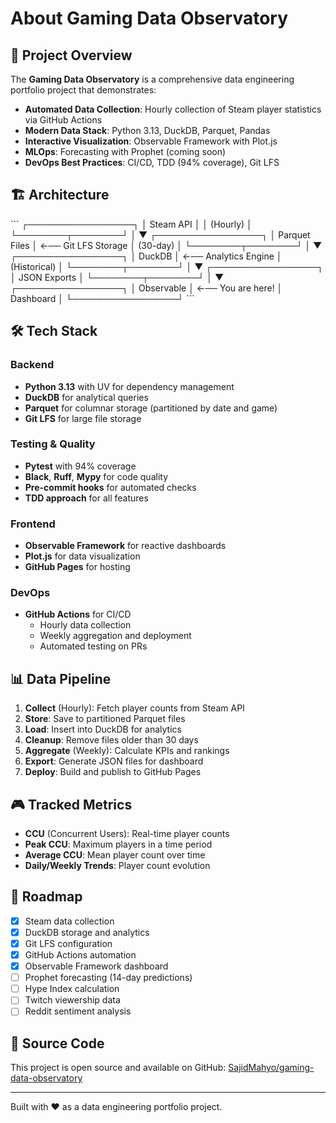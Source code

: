 # About Gaming Data Observatory

## 🎯 Project Overview

The **Gaming Data Observatory** is a comprehensive data engineering portfolio project that demonstrates:

- **Automated Data Collection**: Hourly collection of Steam player statistics via GitHub Actions
- **Modern Data Stack**: Python 3.13, DuckDB, Parquet, Pandas
- **Interactive Visualization**: Observable Framework with Plot.js
- **MLOps**: Forecasting with Prophet (coming soon)
- **DevOps Best Practices**: CI/CD, TDD (94% coverage), Git LFS

## 🏗️ Architecture

\`\`\`
┌─────────────────┐
│  Steam API      │
│  (Hourly)       │
└────────┬────────┘
         │
         ▼
┌─────────────────┐
│  Parquet Files  │  ←── Git LFS Storage
│  (30-day)       │
└────────┬────────┘
         │
         ▼
┌─────────────────┐
│  DuckDB         │  ←── Analytics Engine
│  (Historical)   │
└────────┬────────┘
         │
         ▼
┌─────────────────┐
│  JSON Exports   │
└────────┬────────┘
         │
         ▼
┌─────────────────┐
│  Observable     │  ←── You are here!
│  Dashboard      │
└─────────────────┘
\`\`\`

## 🛠️ Tech Stack

### Backend
- **Python 3.13** with UV for dependency management
- **DuckDB** for analytical queries
- **Parquet** for columnar storage (partitioned by date and game)
- **Git LFS** for large file storage

### Testing & Quality
- **Pytest** with 94% coverage
- **Black**, **Ruff**, **Mypy** for code quality
- **Pre-commit hooks** for automated checks
- **TDD approach** for all features

### Frontend
- **Observable Framework** for reactive dashboards
- **Plot.js** for data visualization
- **GitHub Pages** for hosting

### DevOps
- **GitHub Actions** for CI/CD
  - Hourly data collection
  - Weekly aggregation and deployment
  - Automated testing on PRs

## 📊 Data Pipeline

1. **Collect** (Hourly): Fetch player counts from Steam API
2. **Store**: Save to partitioned Parquet files
3. **Load**: Insert into DuckDB for analytics
4. **Cleanup**: Remove files older than 30 days
5. **Aggregate** (Weekly): Calculate KPIs and rankings
6. **Export**: Generate JSON files for dashboard
7. **Deploy**: Build and publish to GitHub Pages

## 🎮 Tracked Metrics

- **CCU** (Concurrent Users): Real-time player counts
- **Peak CCU**: Maximum players in a time period
- **Average CCU**: Mean player count over time
- **Daily/Weekly Trends**: Player count evolution

## 🔮 Roadmap

- [x] Steam data collection
- [x] DuckDB storage and analytics
- [x] Git LFS configuration
- [x] GitHub Actions automation
- [x] Observable Framework dashboard
- [ ] Prophet forecasting (14-day predictions)
- [ ] Hype Index calculation
- [ ] Twitch viewership data
- [ ] Reddit sentiment analysis

## 📝 Source Code

This project is open source and available on GitHub:
[SajidMahyo/gaming-data-observatory](https://github.com/SajidMahyo/gaming-data-observatory)

---

Built with ❤️ as a data engineering portfolio project.
